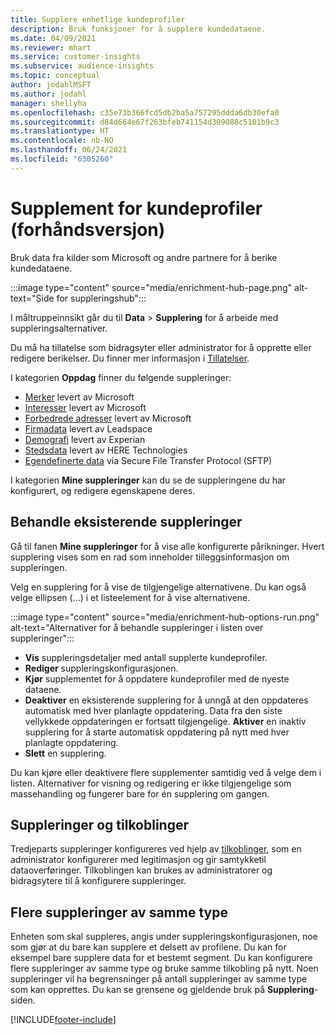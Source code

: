 ```yaml
---
title: Supplere enhetlige kundeprofiler
description: Bruk funksjoner for å supplere kundedataene.
ms.date: 04/09/2021
ms.reviewer: mhart
ms.service: customer-insights
ms.subservice: audience-insights
ms.topic: conceptual
author: jodahlMSFT
ms.author: jodahl
manager: shellyha
ms.openlocfilehash: c35e73b366fcd5db2ba5a757295ddda6db30efa0
ms.sourcegitcommit: d84d664e67f263bfeb741154d309088c5101b9c3
ms.translationtype: HT
ms.contentlocale: nb-NO
ms.lasthandoff: 06/24/2021
ms.locfileid: "6305260"
---
```

# <a name="enrichment-for-customer-profiles-preview"></a>Supplement for kundeprofiler (forhåndsversjon)

Bruk data fra kilder som Microsoft og andre partnere for å berike kundedataene.

:::image type="content" source="media/enrichment-hub-page.png" alt-text="Side for suppleringshub":::

I måltruppeinnsikt går du til **Data** > **Supplering** for å arbeide med suppleringsalternativer.  

Du må ha tillatelse som bidragsyter eller administrator for å opprette eller redigere berikelser. Du finner mer informasjon i [Tillatelser](permissions.md).

I kategorien **Oppdag** finner du følgende suppleringer:

- [Merker](enrichment-microsoft.md) levert av Microsoft
- [Interesser](enrichment-microsoft.md) levert av Microsoft
- [Forbedrede adresser](enrichment-enhanced-addresses.md) levert av Microsoft
- [Firmadata](enrichment-leadspace.md) levert av Leadspace
- [Demografi](enrichment-experian.md) levert av Experian
- [Stedsdata](enrichment-here.md) levert av HERE Technologies
- [Egendefinerte data](enrichment-SFTP-custom-import.md) via Secure File Transfer Protocol (SFTP)

I kategorien **Mine suppleringer** kan du se de suppleringene du har konfigurert, og redigere egenskapene deres.

## <a name="manage-existing-enrichments"></a>Behandle eksisterende suppleringer

Gå til fanen **Mine suppleringer** for å vise alle konfigurerte pårikninger. Hvert supplering vises som en rad som inneholder tilleggsinformasjon om suppleringen.

Velg en supplering for å vise de tilgjengelige alternativene. Du kan også velge ellipsen (...) i et listeelement for å vise alternativene.

:::image type="content" source="media/enrichment-hub-options-run.png" alt-text="Alternativer for å behandle suppleringer i listen over suppleringer":::

- **Vis** suppleringsdetaljer med antall supplerte kundeprofiler.
- **Rediger** suppleringskonfigurasjonen.
- **Kjør** supplementet for å oppdatere kundeprofiler med de nyeste dataene.
- **Deaktiver** en eksisterende supplering for å unngå at den oppdateres automatisk med hver planlagte oppdatering. Data fra den siste vellykkede oppdateringen er fortsatt tilgjengelige. **Aktiver** en inaktiv supplering for å starte automatisk oppdatering på nytt med hver planlagte oppdatering.
- **Slett** en supplering.

Du kan kjøre eller deaktivere flere supplementer samtidig ved å velge dem i listen. Alternativer for visning og redigering er ikke tilgjengelige som massehandling og fungerer bare for én supplering om gangen.

## <a name="enrichments-and-connections"></a>Suppleringer og tilkoblinger

Tredjeparts suppleringer konfigureres ved hjelp av [tilkoblinger](connections.md), som en administrator konfigurerer med legitimasjon og gir samtykketil dataoverføringer. Tilkoblingen kan brukes av administratorer og bidragsytere til å konfigurere suppleringer.  

## <a name="multiple-enrichments-of-the-same-type"></a>Flere suppleringer av samme type

Enheten som skal suppleres, angis under suppleringskonfigurasjonen, noe som gjør at du bare kan supplere et delsett av profilene. Du kan for eksempel bare supplere data for et bestemt segment. Du kan konfigurere flere suppleringer av samme type og bruke samme tilkobling på nytt. Noen suppleringer vil ha begrensninger på antall suppleringer av samme type som kan opprettes. Du kan se grensene og gjeldende bruk på **Supplering**-siden.

[!INCLUDE[footer-include](../includes/footer-banner.md)]
